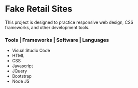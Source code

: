 # Fake Retail Sites
This project is designed to practice responsive web design, CSS frameworks, and other development tools.  
### Tools | Frameworks | Software | Languages
- Visual Studio Code
- HTML
- CSS
- Javascript
- JQuery
- Bootstrap
- Node JS